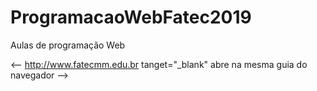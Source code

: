 # ProgramacaoWebFatec2019
Aulas de programação Web

<-- <a href="http://www.fatecmm.edu.br" tanget="_blank">http://www.fatecmm.edu.br</a>
tanget="_blank" abre na mesma guia do navegador -->

